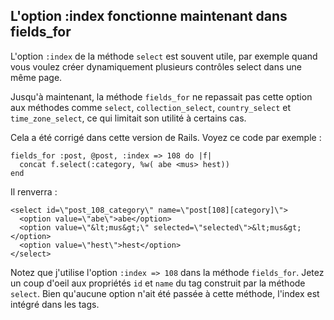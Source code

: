 ## L'option :index fonctionne maintenant dans fields\_for

L'option `:index` de la méthode `select` est souvent utile, par exemple quand vous voulez créer dynamiquement plusieurs contrôles select dans une même page.

Jusqu'à maintenant, la méthode `fields_for` ne repassait pas cette option aux méthodes comme `select`, `collection_select`, `country_select` et `time_zone_select`, ce qui limitait son utilité à certains cas.

Cela a été corrigé dans cette version de Rails. Voyez ce code par exemple&nbsp;:

	fields_for :post, @post, :index => 108 do |f|
	  concat f.select(:category, %w( abe <mus> hest))
	end

Il renverra&nbsp;:

	<select id=\"post_108_category\" name=\"post[108][category]\">
	  <option value=\"abe\">abe</option>
	  <option value=\"&lt;mus&gt;\" selected=\"selected\">&lt;mus&gt;</option>
	  <option value=\"hest\">hest</option>
	</select>

Notez que j'utilise l'option `:index => 108` dans la méthode `fields_for`. Jetez un coup d'oeil aux propriétés `id` et `name` du tag construit par la méthode `select`. Bien qu'aucune option n'ait été passée à cette méthode, l'index est intégré dans les tags.
